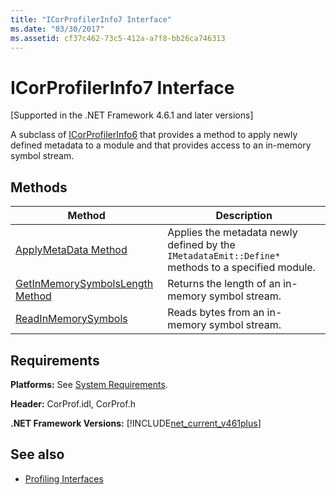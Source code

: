 ```yaml
---
title: "ICorProfilerInfo7 Interface"
ms.date: "03/30/2017"
ms.assetid: cf37c462-73c5-412a-a7f8-bb26ca746313
---
```

# ICorProfilerInfo7 Interface
[Supported in the .NET Framework 4.6.1 and later versions]  
  
 A subclass of [ICorProfilerInfo6](../../../../docs/framework/unmanaged-api/profiling/icorprofilerinfo6-interface.md) that provides a method to apply newly defined metadata to a module and that provides access to an in-memory symbol stream.  
  
## Methods  
  
|Method|Description|  
|------------|-----------------|  
|[ApplyMetaData Method](../../../../docs/framework/unmanaged-api/profiling/icorprofilerinfo7-applymetadata-method.md)|Applies the metadata newly defined by the `IMetadataEmit::Define*` methods to a specified module.|  
|[GetInMemorySymbolsLength Method](../../../../docs/framework/unmanaged-api/profiling/icorprofilerinfo7-getinmemorysymbolslength-method.md)|Returns the length of an in-memory symbol stream.|  
|[ReadInMemorySymbols](../../../../docs/framework/unmanaged-api/profiling/icorprofilerinfo7-readinmemorysymbols.md)|Reads bytes from an in-memory symbol stream.|  
  
## Requirements  
 **Platforms:** See [System Requirements](../../../../docs/framework/get-started/system-requirements.md).  
  
 **Header:** CorProf.idl, CorProf.h  
  
 **.NET Framework Versions:** [!INCLUDE[net_current_v461plus](../../../../includes/net-current-v461plus-md.md)]  
  
## See also

- [Profiling Interfaces](../../../../docs/framework/unmanaged-api/profiling/profiling-interfaces.md)
